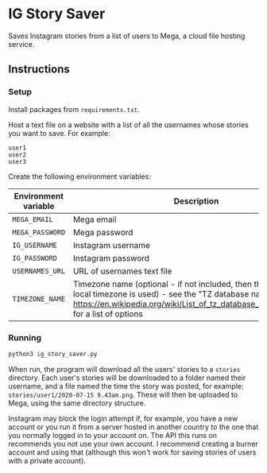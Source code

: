 # IG Story Saver
Saves Instagram stories from a list of users to Mega, a cloud file hosting service.

## Instructions

### Setup

Install packages from `requirements.txt`.

Host a text file on a website with a list of all the usernames whose stories you want to save. For example:

```csv
user1
user2
user3
```

Create the following environment variables:

| Environment variable | Description        | Example    |
|----------------------|--------------------|------------|
| `MEGA_EMAIL`         | Mega email         | `me@example.com` |
| `MEGA_PASSWORD`      | Mega password      | `password`       |
| `IG_USERNAME`        | Instagram username | `username` |
| `IG_PASSWORD`        | Instagram password | `password` |
| `USERNAMES_URL`      | URL of usernames text file | `https://olliechick.co.nz/example.txt` |
| `TIMEZONE_NAME`      | Timezone name (optional - if not included, then the computer's local timezone is used) - see the "TZ database name" column at https://en.wikipedia.org/wiki/List_of_tz_database_time_zones#List for a list of options | `Pacific/Auckland` |

### Running

```bash
python3 ig_story_saver.py
```

When run, the program will download all the users' stories to a `stories` directory. Each user's stories will be downloaded to a folder named their username, and a file named the time the story was posted, for example: `stories/user1/2020-07-15 9.43am.png`. These will then be uploaded to Mega, using the same directory structure.

Instagram may block the login attempt if, for example, you have a new account or you run it from a server hosted in another country to the one that you normally logged in to your account on. The API this runs on recommends you not use your own account. I recommend creating a burner account and using that (although this won't work for saving stories of users with a private account).